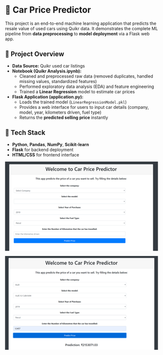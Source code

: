 # 🚗 Car Price Predictor  

This project is an end-to-end machine learning application that predicts the resale value of used cars using Quikr data. It demonstrates the complete ML pipeline from **data preprocessing** to **model deployment** via a Flask web app.  

## 🔹 Project Overview  
- **Data Source:** Quikr used car listings  
- **Notebook (Quikr Analysis.ipynb):**  
  - Cleaned and preprocessed raw data (removed duplicates, handled missing values, standardized features)  
  - Performed exploratory data analysis (EDA) and feature engineering  
  - Trained a **Linear Regression** model to estimate car prices  
- **Flask Application (application.py):**  
  - Loads the trained model (`LinearRegressionModel.pkl`)  
  - Provides a web interface for users to input car details (company, model, year, kilometers driven, fuel type)  
  - Returns the **predicted selling price** instantly  

## 🔹 Tech Stack  
- **Python**, **Pandas**, **NumPy**, **Scikit-learn**  
- **Flask** for backend deployment  
- **HTML/CSS** for frontend interface
   
![App Screenshot](https://github.com/Ankitgopi/Car_Price_Predictor/blob/main/homepage_.png)

![App Screenshot](https://github.com/Ankitgopi/Car_Price_Predictor/blob/main/prediction_.png)


